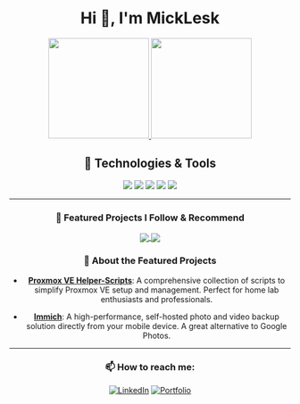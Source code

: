 <h1 align="center">Hi 👋, I'm MickLesk</h1>

<div align="center">
  
  <!-- GitHub Stats Card with Material theme -->
  <a href="https://github.com/MickLesk">
    <img height="180em" src="https://github-readme-stats.vercel.app/api?username=MickLesk&show_icons=true&theme=material-palenight&include_all_commits=true&count_private=true"/>
  </a>
  
  <!-- Most Used Languages Card -->
  <a href="https://github.com/MickLesk">
    <img height="180em" src="https://github-readme-stats.vercel.app/api/top-langs/?username=MickLesk&layout=compact&langs_count=8&theme=material-palenight"/>
  </a>

</div>

<div align="center">
  
  ## 🔧 Technologies & Tools
  
  ![](https://img.shields.io/badge/Editor-VS_Code-informational?style=flat&logo=visual-studio-code&logoColor=white&color=7c4dff)
  ![](https://img.shields.io/badge/Code-JavaScript-informational?style=flat&logo=javascript&logoColor=white&color=7c4dff)
  ![](https://img.shields.io/badge/Code-React-informational?style=flat&logo=react&logoColor=white&color=7c4dff)
  ![](https://img.shields.io/badge/Style-Material_UI-informational?style=flat&logo=mui&logoColor=white&color=7c4dff)
  ![](https://img.shields.io/badge/Platform-Proxmox-informational?style=flat&logo=proxmox&logoColor=white&color=7c4dff)

</div>

---

<div align="center">
  
  ### 🌟 Featured Projects I Follow & Recommend
  
  <a href="https://github.com/tteck/Proxmox">
    <img align="center" src="https://github-readme-stats.vercel.app/api/pin/?username=tteck&repo=Proxmox&theme=material-palenight" />
  </a>
  <a href="https://github.com/immich-app/immich">
    <img align="center" src="https://github-readme-stats.vercel.app/api/pin/?username=immich-app&repo=immich&theme=material-palenight" />
  </a>

  ### 📝 About the Featured Projects

  - **[Proxmox VE Helper-Scripts](https://github.com/tteck/Proxmox)**: A comprehensive collection of scripts to simplify Proxmox VE setup and management. Perfect for home lab enthusiasts and professionals.
  
  - **[Immich](https://github.com/immich-app/immich)**: A high-performance, self-hosted photo and video backup solution directly from your mobile device. A great alternative to Google Photos.

</div>

---

<div align="center">
  
  ### 📫 How to reach me:
  
  [![LinkedIn](https://img.shields.io/badge/LinkedIn-Connect-blue?style=flat&logo=linkedin&logoColor=white&color=0077B5)](YOUR_LINKEDIN_URL)
  [![Portfolio](https://img.shields.io/badge/Portfolio-Visit-purple?style=flat&logo=google-chrome&logoColor=white&color=7c4dff)](YOUR_PORTFOLIO_URL)

</div>

<!--
Quick tips for customization:
1. Add your LinkedIn and portfolio URLs
2. Modify the Technologies & Tools section with badges relevant to your stack
3. The theme is set to material-palenight, but you can change it to any other theme
-->
